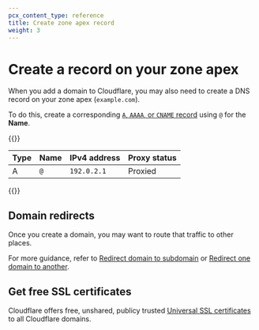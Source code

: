 ```yaml
---
pcx_content_type: reference
title: Create zone apex record
weight: 3
---
```


# Create a record on your zone apex

When you add a domain to Cloudflare, you may also need to create a DNS record on your zone apex (`example.com`).

To do this, create a corresponding [`A`, `AAAA`, or `CNAME` record](/dns/manage-dns-records/how-to/create-dns-records/) using `@` for the **Name**.

{{<example>}}

| Type | Name  | IPv4 address | Proxy status |
| ---- | ----- | ------------ | ------------ |
| A    | `@` | `192.0.2.1`  | Proxied      |

{{</example>}}

## Domain redirects

Once you create a domain, you may want to route that traffic to other places.

For more guidance, refer to [Redirect domain to subdomain](/fundamentals/setup/manage-domains/manage-subdomains/#redirect-the-apex-domain-to-a-subdomain) or [Redirect one domain to another](/fundamentals/setup/manage-domains/redirect-domain/).

## Get free SSL certificates

Cloudflare offers free, unshared, publicy trusted [Universal SSL certificates](/ssl/edge-certificates/universal-ssl/) to all Cloudflare domains.
